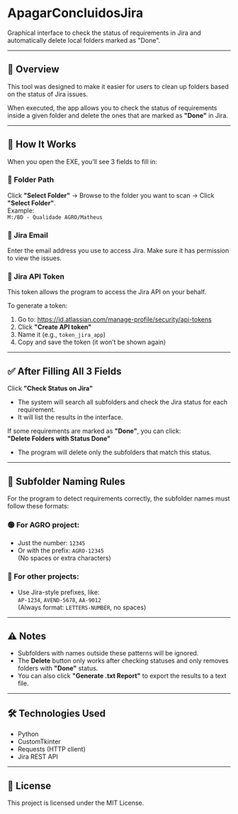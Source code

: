 # ApagarConcluidosJira

Graphical interface to check the status of requirements in Jira and automatically delete local folders marked as "Done".

---

## 📘 Overview

This tool was designed to make it easier for users to clean up folders based on the status of Jira issues.

When executed, the app allows you to check the status of requirements inside a given folder and delete the ones that are marked as **"Done"** in Jira.

---

## 🚀 How It Works

When you open the EXE, you’ll see 3 fields to fill in:

### 📁 Folder Path  
Click **"Select Folder"** → Browse to the folder you want to scan → Click **"Select Folder"**.  
Example:  
`M:/BD - Qualidade AGRO/Matheus`

### 📧 Jira Email  
Enter the email address you use to access Jira. Make sure it has permission to view the issues.

### 🔑 Jira API Token  
This token allows the program to access the Jira API on your behalf.

To generate a token:  
1. Go to: https://id.atlassian.com/manage-profile/security/api-tokens  
2. Click **"Create API token"**  
3. Name it (e.g., `token_jira_app`)  
4. Copy and save the token (it won’t be shown again)

---

## ✅ After Filling All 3 Fields

Click **"Check Status on Jira"**  
- The system will search all subfolders and check the Jira status for each requirement.  
- It will list the results in the interface.

If some requirements are marked as **"Done"**, you can click:  
**"Delete Folders with Status Done"**  
- The program will delete only the subfolders that match this status.

---

## 📁 Subfolder Naming Rules

For the program to detect requirements correctly, the subfolder names must follow these formats:

### 🟢 For AGRO project:
- Just the number: `12345`  
- Or with the prefix: `AGRO-12345`  
(No spaces or extra characters)

### 🔵 For other projects:
- Use Jira-style prefixes, like:  
  `AP-1234`, `AVEND-5678`, `AA-9012`  
(Always format: `LETTERS-NUMBER`, no spaces)

---

## ⚠️ Notes

- Subfolders with names outside these patterns will be ignored.  
- The **Delete** button only works after checking statuses and only removes folders with **"Done"** status.  
- You can also click **"Generate .txt Report"** to export the results to a text file.

---

## 🛠️ Technologies Used

- Python  
- CustomTkinter  
- Requests (HTTP client)  
- Jira REST API

---

## 📄 License

This project is licensed under the MIT License.

